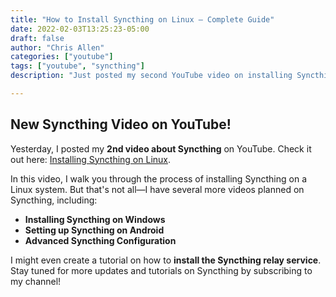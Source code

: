 ```yaml
---
title: "How to Install Syncthing on Linux – Complete Guide"
date: 2022-02-03T13:25:23-05:00
draft: false
author: "Chris Allen"
categories: ["youtube"]
tags: ["youtube", "syncthing"]
description: "Just posted my second YouTube video on installing Syncthing on Linux. Upcoming videos will cover Syncthing installation on Windows, Android, and advanced setup options. I’ll also explore how to install the Syncthing relay service. Subscribe for more Syncthing tutorials and updates!"

---
```


## New Syncthing Video on YouTube!

Yesterday, I posted my **2nd video about Syncthing** on YouTube. Check it out here: [Installing Syncthing on Linux](https://www.youtube.com/watch?v=_PXNxpdAvJM).

In this video, I walk you through the process of installing Syncthing on a Linux system. But that's not all—I have several more videos planned on Syncthing, including:

- **Installing Syncthing on Windows**
- **Setting up Syncthing on Android**
- **Advanced Syncthing Configuration**

I might even create a tutorial on how to **install the Syncthing relay service**. Stay tuned for more updates and tutorials on Syncthing by subscribing to my channel!
